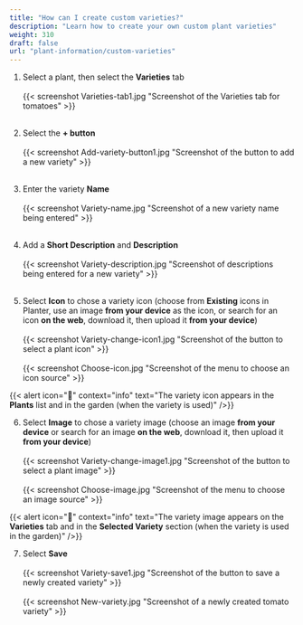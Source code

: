 ```yaml
---
title: "How can I create custom varieties?"
description: "Learn how to create your own custom plant varieties"
weight: 310
draft: false
url: "plant-information/custom-varieties"
---
```


1. Select a plant, then select the **Varieties** tab<br /><br />
{{< screenshot Varieties-tab1.jpg "Screenshot of the Varieties tab for tomatoes" >}}<br /><br />

2. Select the **+ button**<br /><br />
{{< screenshot Add-variety-button1.jpg "Screenshot of the button to add a new variety" >}}<br /><br />

3. Enter the variety **Name**<br /><br />
{{< screenshot Variety-name.jpg "Screenshot of a new variety name being entered" >}}<br /><br />

4. Add a **Short Description** and **Description**<br /><br />
{{< screenshot Variety-description.jpg "Screenshot of descriptions being entered for a new variety" >}}<br /><br />

5. Select **Icon** to chose a variety icon (choose from **Existing** icons in Planter, use an image **from your device** as the icon, or search for an icon **on the web**, download it, then upload it **from your device**)<br /><br />
{{< screenshot Variety-change-icon1.jpg "Screenshot of the button to select a plant icon" >}}<br /><br />
{{< screenshot Choose-icon.jpg "Screenshot of the menu to choose an icon source" >}}

{{< alert icon="🌱" context="info" text="The variety icon appears in the **Plants** list and in the garden (when the variety is used)" />}}

6. Select **Image** to chose a variety image (choose an image **from your device** or search for an image **on the web**, download it, then upload it **from your device**)<br /><br />
{{< screenshot Variety-change-image1.jpg "Screenshot of the button to select a plant image" >}}<br /><br />
{{< screenshot Choose-image.jpg "Screenshot of the menu to choose an image source" >}}

{{< alert icon="🍅" context="info" text="The variety image appears on the **Varieties** tab and in the **Selected Variety** section (when the variety is used in the garden)" />}}

7. Select **Save**<br /><br />
{{< screenshot Variety-save1.jpg "Screenshot of the button to save a newly created variety" >}}<br /><br />
{{< screenshot New-variety.jpg "Screenshot of a newly created tomato variety" >}}
